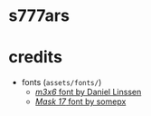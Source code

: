 # s777ars

# credits

- fonts (`assets/fonts/`)
  - [_m3x6_ font by Daniel Linssen](https://managore.itch.io/m3x6)
  - [_Mask 17_ font by somepx](https://somepx.itch.io/pixel-font-mask)

